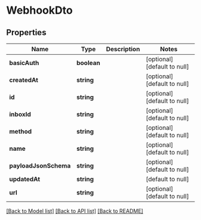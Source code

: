 # WebhookDto

## Properties
Name | Type | Description | Notes
------------ | ------------- | ------------- | -------------
**basicAuth** | **boolean** |  | [optional] [default to null]
**createdAt** | **string** |  | [optional] [default to null]
**id** | **string** |  | [optional] [default to null]
**inboxId** | **string** |  | [optional] [default to null]
**method** | **string** |  | [optional] [default to null]
**name** | **string** |  | [optional] [default to null]
**payloadJsonSchema** | **string** |  | [optional] [default to null]
**updatedAt** | **string** |  | [default to null]
**url** | **string** |  | [optional] [default to null]

[[Back to Model list]](../README.md#documentation-for-models) [[Back to API list]](../README.md#documentation-for-api-endpoints) [[Back to README]](../README.md)


